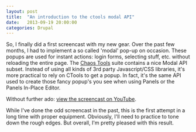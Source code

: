 ```yaml
---
layout: post
title:  "An introduction to the ctools modal API"
date:   2013-09-19 20:00:00
categories: Drupal
---
```

So, I finally did a first screencast with my new gear. Over the past few months,
I had to implement a so called 'modal' pop-up on occasion. These popups are used
for instant actions: login forms, selecting stuff, etc. without reloading the
entire page. The <a href="http://drupal.org/project/ctools">Chaos Tools</a>
suite contains a nice Modal API subset. Instead of using all kinds of 3rd party
Javascript/CSS libraries, it's more practical to rely on CTools to get a popup.
In fact, it's the same API used to create those fancy popup's you see when using
 Panels or the Panels In-Place Editor.

Without further ado: <a href="https://www.youtube.com/watch?v=3owC1IlPOQc">view the screencast on YouTube</a>.

While I've done the odd screencast in the past, this is the first attempt in a
long time with proper equipment. Obviously, I'll need to practice to tone down
the rough edges. But overall, I'm pretty pleased with this result.

